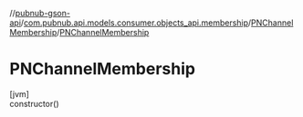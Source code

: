 //[pubnub-gson-api](../../../index.md)/[com.pubnub.api.models.consumer.objects_api.membership](../index.md)/[PNChannelMembership](index.md)/[PNChannelMembership](-p-n-channel-membership.md)

# PNChannelMembership

[jvm]\
constructor()

